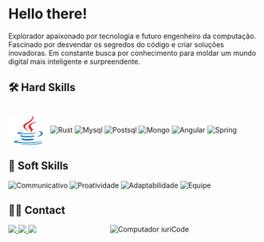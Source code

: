 # Hello there!

Explorador apaixonado por tecnologia e futuro engenheiro da computação. Fascinado por desvendar os segredos do código e criar soluções inovadoras. Em constante busca por conhecimento para moldar um mundo digital mais inteligente e surpreendente.

## 🛠️ Hard Skills


<div style="display: inline_block">
  <br>
    <img 
      align="center" 
      alt="Java" 
      height="60" 
      width="80" 
      src="https://raw.githubusercontent.com/devicons/devicon/master/icons/java/java-original.svg"
    >
    <img 
      align="center" 
      alt="Rust" 
      height="60" 
      width="80" 
      src="https://rustacean.net/assets/cuddlyferris.png"
    >
    <img 
      align="center" 
      alt="Mysql" 
      height="60" 
      width="80" 
      src="https://cdn.jsdelivr.net/gh/devicons/devicon/icons/mysql/mysql-original.svg"
    >
    <img 
      align="center" 
      alt="Postsql" 
      height="60" 
      width="80" 
      src="https://cdn.jsdelivr.net/gh/devicons/devicon/icons/postgresql/postgresql-original.svg"
    >
    <img 
      align="center" 
      alt="Mongo" 
      height="60" 
      width="80" 
      src="https://cdn.jsdelivr.net/gh/devicons/devicon/icons/mongodb/mongodb-plain-wordmark.svg"
    >
    <img 
      align="center" 
      alt="Angular" 
      height="60" 
      width="80" 
      src="https://angular.io/assets/images/logos/angularjs/AngularJS-Shield.svg"
    >
    <img 
      align="center" 
      alt="Spring" 
      height="60" 
      width="60" 
      src="https://miro.medium.com/v2/resize:fit:500/1*AbiX4LwtSNozoyfypcKvEg.png"
    >
</div>

## 🤝 Soft Skills

![Communicativo](https://img.shields.io/badge/Communicativo-red)
![Proatividade](https://img.shields.io/badge/Proatividade-green)
![Adaptabilidade](https://img.shields.io/badge/Adaptabilidade-blue)
![Equipe](https://img.shields.io/badge/Equipe-yellow)

## 👨‍💻 Contact

<img src="https://hdrup.com/wp-content/uploads/2023/02/material-gestao-1024x1003.png" min-width="300px" max-width="300px" width="300px" align="right" alt="Computador iuriCode">

<div> 
  <a 
    href="https://github.com/IanDs0?tab=repositories" 
    target="_blank"
    >
      <img 
        src="https://img.shields.io/badge/Portfolio-5340ff?style=for-the-badge&logo=Github&logoColor=white" 
        target="_blank"
      >
  </a> 	
  <a 
    href = "mailto:lopeshonorioi@gmail.com"
    >
      <img 
        src="https://img.shields.io/badge/-Gmail-%23333?style=for-the-badge&logo=gmail&logoColor=white" 
        target="_blank"
      >
  </a>
  <a 
    href="https://www.linkedin.com/in/ian-lucas-lopes-hon%C3%B3rio-aaa091200/" 
    target="_blank"
    >
      <img 
        src="https://img.shields.io/badge/-LinkedIn-%230077B5?style=for-the-badge&logo=linkedin&logoColor=white" 
        target="_blank"
      >
  </a> 
</div> 